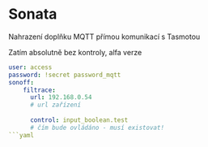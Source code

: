 # Sonata

Nahrazení doplňku MQTT přímou komunikací s Tasmotou

Zatím absolutně bez kontroly, alfa verze
```yaml
user: access
password: !secret password_mqtt
sonoff:
    filtrace:
      url: 192.168.0.54
      # url zařízení
      
      control: input_boolean.test
      # čím bude ovládáno - musí existovat!
```yaml
